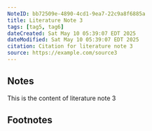 ```yaml
---
NoteID: bb72509e-4890-4cd1-9ea7-22c9a8f6885a
title: Literature Note 3
tags: [tag5, tag6]
dateCreated: Sat May 10 05:39:07 EDT 2025
dateModified: Sat May 10 05:39:07 EDT 2025
citation: Citation for literature note 3
source: https://example.com/source3
---
```


## Notes
This is the content of literature note 3

## Footnotes
